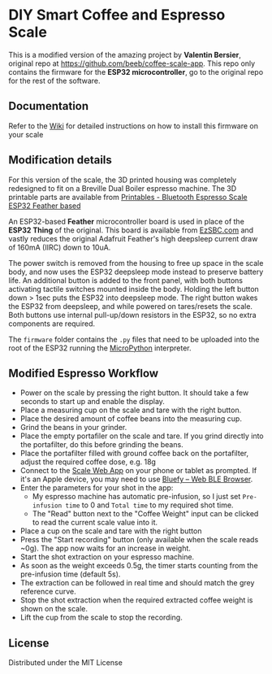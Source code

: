 # DIY Smart Coffee and Espresso Scale

This is a modified version of the amazing project by **Valentin Bersier**, original repo at https://github.com/beeb/coffee-scale-app. This repo only contains the firmware for the **ESP32 microcontroller**, go to the original repo for the rest of the software.

## Documentation
Refer to the [Wiki](https://github.com/Nkawu/coffee-scale-firmware/wiki) for detailed instructions on how to install this firmware on your scale

## Modification details
For this version of the scale, the 3D printed housing was completely redesigned to fit on a Breville Dual Boiler espresso machine. The 3D printable parts are available from [Printables - Bluetooth Espresso Scale ESP32 Feather based](https://www.printables.com/model/213101-bluetooth-espresso-scale-esp32-feather-based)

An ESP32-based **Feather** microcontroller board is used in place of the **ESP32 Thing** of the original. This board is available from [EzSBC.com](https://www.ezsbc.com/product/esp32-feather/) and vastly reduces the original Adafruit Feather's high deepsleep current draw of 160mA (IIRC) down to 10uA.

The power switch is removed from the housing to free up space in the scale body, and now uses the ESP32 deepsleep mode instead to preserve battery life. An additional button is added to the front panel, with both buttons activating tactile switches mounted inside the body. Holding the left button down > 1sec puts the ESP32 into deepsleep mode. The right button wakes the ESP32 from deepsleep, and while powered on tares/resets the scale. Both buttons use internal pull-up/down resistors in the ESP32, so no extra components are required.

The `firmware` folder contains the `.py` files that need to be uploaded into the root of the ESP32 running the [MicroPython](https://micropython.org/) interpreter.

## Modified Espresso Workflow

- Power on the scale by pressing the right button. It should take a few seconds to start up and enable the display.
- Place a measuring cup on the scale and tare with the right button.
- Place the desired amount of coffee beans into the measuring cup.
- Grind the beans in your grinder.
- Place the empty portafiler on the scale and tare. If you grind directly into the portafilter, do this before grinding the beans.
- Place the portafilter filled with ground coffee back on the portafilter, adjust the required coffee dose, e.g. 18g
- Connect to the [Scale Web App](http://beeb.li/coffee) on your phone or tablet as prompted. If it's an Apple device, you may need to use [Bluefy – Web BLE Browser](https://apps.apple.com/us/app/bluefy-web-ble-browser/id1492822055).
- Enter the parameters for your shot in the app:
  - My espresso machine has automatic pre-infusion, so I just set `Pre-infusion time` to 0 and `Total time` to my required shot time.
  - The "Read" button next to the "Coffee Weight" input can be clicked to read the current scale value into it.
- Place a cup on the scale and tare with the right button
- Press the "Start recording" button (only available when the scale reads ~0g). The app now waits for an increase in weight.
- Start the shot extraction on your espresso machine.
- As soon as the weight exceeds 0.5g, the timer starts counting from the pre-infusion time (default 5s).
- The extraction can be followed in real time and should match the grey reference curve.
- Stop the shot extraction when the required extracted coffee weight is shown on the scale.
- Lift the cup from the scale to stop the recording.

## License

Distributed under the MIT License

